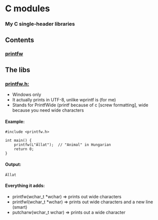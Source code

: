 # C modules
### My C single-header libraries
## Contents
### [printfw](#printfwh)
## The libs
### [printfw.h:](printfw.h)
- Windows only
- It actually prints in UTF-8, unlike wprintf is (for me)
- Stands for PrintfWide (printf because of c [screw formatting], wide because you need wide characters
#### Example:
```
#include <printfw.h>

int main() {
    printfw(L"Állat");  // "Animal" in Hungarian
    return 0;
}
```
#### Output:
```
Állat
```
#### Everything it adds:
- printfw(wchar_t *wchar) => prints out wide characters
- printfwl(wchar_t *wchar) => prints out wide characters and a new line (smart)
- putcharw(wchar_t wchar) => prints out a wide character
